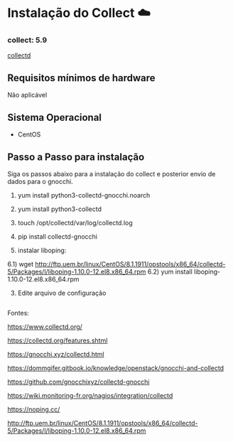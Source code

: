 # Instalação do Collect  :cloud:

### collect: 5.9
[collectd](https://www.collectd.org/)

## Requisitos mínimos de hardware
Não aplicável

## Sistema Operacional
- CentOS

## Passo a Passo para instalação
Siga os passos abaixo para a instalação do collect e posterior envio de dados para o gnocchi.

1) yum install python3-collectd-gnocchi.noarch
 
2) yum install python3-collectd

4) touch /opt/collectd/var/log/collectd.log
 
5) pip install collectd-gnocchi

6) instalar liboping:

6.1) wget http://ftp.uem.br/linux/CentOS/8.1.1911/opstools/x86_64/collectd-5/Packages/l/liboping-1.10.0-12.el8.x86_64.rpm
6.2) yum install liboping-1.10.0-12.el8.x86_64.rpm


3) Edite arquivo de configuração
```bashssssss
```


Fontes:

https://www.collectd.org/

https://collectd.org/features.shtml

https://gnocchi.xyz/collectd.html

https://dommgifer.gitbook.io/knowledge/openstack/gnocchi-and-collectd

https://github.com/gnocchixyz/collectd-gnocchi

https://wiki.monitoring-fr.org/nagios/integration/collectd

https://noping.cc/

http://ftp.uem.br/linux/CentOS/8.1.1911/opstools/x86_64/collectd-5/Packages/l/liboping-1.10.0-12.el8.x86_64.rpm
